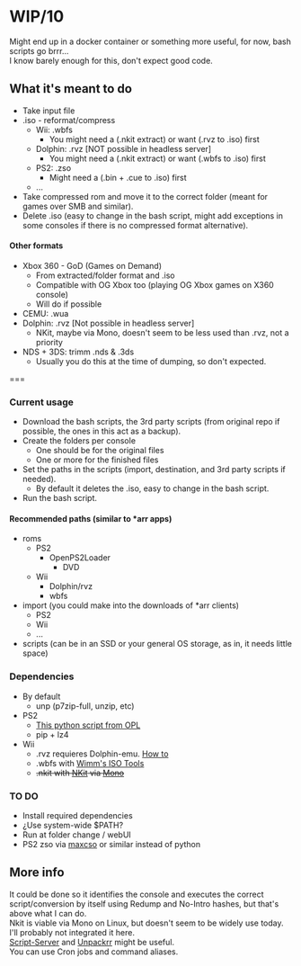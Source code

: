 # WIP/10

Might end up in a docker container or something more useful, for now, bash scripts go brrr...  
I know barely enough for this, don't expect good code.  


## What it's meant to do  
- Take input file
- .iso - reformat/compress
  - Wii: .wbfs
    - You might need a (.nkit extract) or want (.rvz to .iso) first
  - Dolphin: .rvz [NOT possible in headless server]
    - You might need a (.nkit extract) or want (.wbfs to .iso) first
  - PS2: .zso
    - Might need a (.bin + .cue to .iso) first
  - ...
- Take compressed rom and move it to the correct folder (meant for games over SMB and similar). 
- Delete .iso (easy to change in the bash script, might add exceptions in some consoles if there is no compressed format alternative).

#### Other formats
- Xbox 360 - GoD (Games on Demand)
  - From extracted/folder format and .iso
  - Compatible with OG Xbox too (playing OG Xbox games on X360 console)
  - Will do if possible
- CEMU: .wua   
- Dolphin: .rvz [Not possible in headless server]
  - NKit, maybe via Mono, doesn't seem to be less used than .rvz, not a priority
- NDS + 3DS: trimm .nds & .3ds
  - Usually you do this at the time of dumping, so don't expected.

 ===

### Current usage
- Download the bash scripts, the 3rd party scripts (from original repo if possible, the ones in this act as a backup).
- Create the folders per console
  - One should be for the original files
  - One or more for the finished files
- Set the paths in the scripts (import, destination, and 3rd party scripts if needed).
  - By default it deletes the .iso, easy to change in the bash script.
- Run the bash script.  

#### Recommended paths (similar to *arr apps)
- roms
  - PS2
    - OpenPS2Loader
      - DVD
  - Wii
    - Dolphin/rvz
    - wbfs
- import (you could make into the downloads of *arr clients)
  - PS2
  - Wii
  - ...  
- scripts (can be in an SSD or your general OS storage, as in, it needs little space)
  
### Dependencies  
- By default
  - unp (p7zip-full, unzip, etc)
- PS2
  - [This python script from OPL](https://github.com/ps2homebrew/Open-PS2-Loader/blob/master/pc/ziso.py)
  - pip + lz4
- Wii
  - .rvz requieres Dolphin-emu. [How to](https://github.com/dolphin-emu/dolphin/pull/10252)
  - .wbfs with [Wimm's ISO Tools](https://wit.wiimm.de/)
  - ~~.nkit with [NKit](https://gbatemp.net/download/nkit.36157/) via [Mono](https://www.mono-project.com/)~~

### TO DO
- Install required dependencies
- ¿Use system-wide $PATH?
- Run at folder change / webUI
- PS2 zso via [maxcso](https://github.com/unknownbrackets/maxcso) or similar instead of python


## More info
It could be done so it identifies the console and executes the correct script/conversion by itself using Redump and No-Intro hashes, but that's above what I can do.  
Nkit is viable via Mono on Linux, but doesn't seem to be widely use today. I'll probably not integrated it here.  
[Script-Server](https://github.com/bugy/script-server) and [Unpackrr](https://github.com/Unpackerr/unpackerr) might be useful.  
You can use Cron jobs and command aliases.
